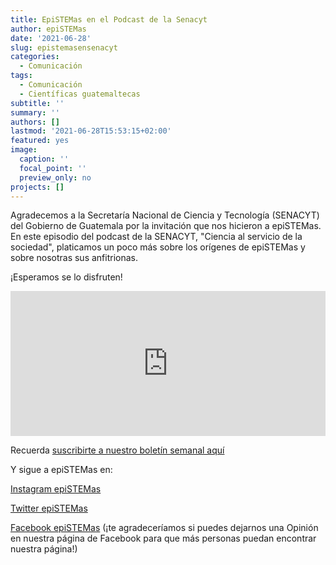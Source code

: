 ```yaml
---
title: EpiSTEMas en el Podcast de la Senacyt
author: epiSTEMas
date: '2021-06-28'
slug: epistemasensenacyt
categories:
  - Comunicación
tags:
  - Comunicación
  - Científicas guatemaltecas
subtitle: ''
summary: ''
authors: []
lastmod: '2021-06-28T15:53:15+02:00'
featured: yes
image:
  caption: ''
  focal_point: ''
  preview_only: no
projects: []
---
```


Agradecemos a la Secretaría Nacional de Ciencia y Tecnología (SENACYT) del Gobierno de Guatemala por la invitación que nos hicieron a epiSTEMas. En este episodio del podcast de la SENACYT, "Ciencia al servicio de la sociedad", platicamos un poco más sobre los orígenes de epiSTEMas y sobre nosotras sus anfitrionas. 

¡Esperamos se lo disfruten!

<iframe src="https://open.spotify.com/embed/episode/19I8HAHV7BtNFQgIjf6nRR" width="100%" height="232" frameBorder="0" allowtransparency="true" allow="encrypted-media"></iframe>

Recuerda [suscribirte a nuestro boletín semanal aquí](http://eepurl.com/hyEnr1)

Y sigue a epiSTEMas en:

[Instagram epiSTEMas](https://www.instagram.com/epistemas/)  

[Twitter epiSTEMas](https://twitter.com/epiSTEMas_Pod)

[Facebook epiSTEMas](https://www.facebook.com/epiSTEMasPod) (¡te agradeceríamos si puedes dejarnos una Opinión en nuestra página de Facebook para que más personas puedan encontrar nuestra página!)
